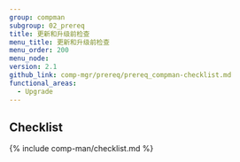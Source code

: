```yaml
---
group: compman
subgroup: 02_prereq
title: 更新和升级前检查
menu_title: 更新和升级前检查
menu_order: 200
menu_node:
version: 2.1
github_link: comp-mgr/prereq/prereq_compman-checklist.md
functional_areas:
  - Upgrade
---
```


## Checklist
{% include comp-man/checklist.md %}
